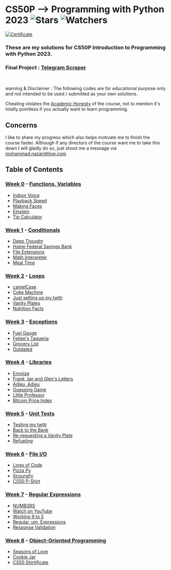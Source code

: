 # CS50P --> Programming with Python 2023 ![Stars](https://img.shields.io/github/stars/nzrmohammad/CS50P?color=brightgreen) ![Watchers](https://img.shields.io/github/watchers/nzrmohammad/CS50P?label=Watchers)
[![Certificate](./static/CS50P-A4.png)](#?size=a4)
### These are my solutions for CS50P Introduction to Programming with Python 2023.
### Final Project : [Telegram Scraper](#)
<br/>

warning & Disclaimer :
The following codes are for educational purpose only and not intended to be used / submitted as your own solutions.

Cheating violates the [Academic Honesty](https://cs50.harvard.edu/python/2023/honesty/) of the course, not to mention it's totally pointless if you actually want to learn programming.

## Concerns
I like to share my progress which also helps motivate me to finish the course faster. Although if any directors  of the course want me to take this down I will gladly do so, just shoot me a message via <mohammad.nazari@live.com>
<br/>

## Table of Contents
### [Week 0](/Week%0/) - [Functions, Variables](https://cs50.harvard.edu/python/2023/weeks/0/)
- [Indoor Voice](/Week%0/Indoor/)
- [Playback Speed](/Week%0/Playback/)
- [Making Faces](/Week%0/Faces/)
- [Einstein](/Week%0/Einstein/)
- [Tip Calculator](/Week%0/Tip/)

### [Week 1](/Week%1/) - [Conditionals](https://cs50.harvard.edu/python/2023/weeks/1/)
- [Deep Thought](/Week%1/Deep/)
- [Home Federal Savings Bank](/Week%1/Bank/)
- [File Extensions](/Week%1/Extensions/)
- [Math Interpreter](/Week%1/Interpreter/)
- [Meal Time](/Week%1/Meal/)

### [Week 2](/Week%2/) - [Loops](https://cs50.harvard.edu/python/2023/weeks/2/)
- [camelCase](/Week%2/Camel/)
- [Coke Machine](/Week%2/Coke/)
- [Just setting up my twttr](/Week%2/Twttr/)
- [Vanity Plates](/Week%2/Plates/)
- [Nutrition Facts](/Week%2/Nutrition/)

### [Week 3](/Week%3/) - [Exceptions](https://cs50.harvard.edu/python/2023/weeks/3/)
- [Fuel Gauge](/Week%3/Fuel/)
- [Felipe's Taqueria](/Week%3/Taqueria/)
- [Grocery List](/Week%3/Grocery/)
- [Outdated](/Week%3/Outdated/)

### [Week 4](/Week%4/) - [Libraries](https://cs50.harvard.edu/python/2023/weeks/4/)
- [Emojize](/Week%4/Emojize/)
- [Frank, Ian and Glen's Letters](/Week%4/Figlet/)
- [Adieu, Adieu](/Week%4/Adieu/)
- [Guessing Game](/Week%4/Game/)
- [Little Professor](/Week%4/Professor/)
- [Bitcoin Price Index](/Week%4/Bitcoin/)

### [Week 5](/Week%5/) - [Unit Tests](https://cs50.harvard.edu/python/2023/weeks/5/)
- [Testing my twttr](/Week%5/Test_twttr/)
- [Back to the Bank](/Week%5/Test_bank/)
- [Re-requesting a Vanity Plate](/Week%5/Test_plates/)
- [Refueling](/Week%5/Test_fuel/)

### [Week 6](/Week%6/) - [File I/O](https://cs50.harvard.edu/python/2023/weeks/6/)
- [Lines of Code](/Week%6/Lines/)
- [Pizza Py](/Week%6/Pizza/)
- [Scourgify](/Week%6/Scourgify/)
- [CS50 P-Shirt](/Week%6/Shirt/)

### [Week 7](/Week%7/) - [Regular Expressions](https://cs50.harvard.edu/python/2023/weeks/7/)
- [NUMB3RS](/Week%7/Numb3rs/)
- [Watch on YouTube](/Week%7/Watch/)
- [Working 9 to 5](/Week%7/Working/)
- [Regular, um, Expressions](/Week%7/Um/)
- [Response Validation](/Week%7/Response/)

### [Week 8](/Week%8/) - [Object-Oriented Programming](https://cs50.harvard.edu/python/2023/weeks/8)
- [Seasons of Love](/Week%8/Seasons/)
- [Cookie Jar](/Week%8/Jar/)
- [CS50 Shirtificate](/Week%8/Shirtificate/)
